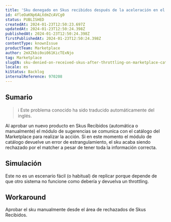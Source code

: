 ```yaml
---
title: 'Sku denegado en Skus recibidos después de la aceleración en el catálogo del mercado'
id: 4fleOaKNp6ALXdmZcAVCg0
status: PUBLISHED
createdAt: 2024-01-23T12:50:23.697Z
updatedAt: 2024-01-23T12:50:24.398Z
publishedAt: 2024-01-23T12:50:24.398Z
firstPublishedAt: 2024-01-23T12:50:24.398Z
contentType: knownIssue
productTeam: Marketplace
author: 2mXZkbi0oi061KicTExNjo
tag: Marketplace
slugEN: sku-denied-on-received-skus-after-throttling-on-marketplace-catalog
locale: es
kiStatus: Backlog
internalReference: 970208
---
```


## Sumario

>ℹ️ Este problema conocido ha sido traducido automáticamente del inglés.


Al aprobar un nuevo producto en Skus Recibidos (automática o manualmente) el módulo de sugerencias se comunica con el catálogo del Marketplace para realizar la acción.
Si en este momento el módulo de catálogo devuelve un error de estrangulamiento, el sku acaba siendo rechazado por el matcher a pesar de tener toda la información correcta.


##

## Simulación


Este no es un escenario fácil (o habitual) de replicar porque depende de que otro sistema no funcione como debería y devuelva un throttling.



## Workaround


Aprobar el sku manualmente desde el área de rechazados de Skus Recibidos.





